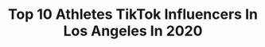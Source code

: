 ---
title: Top 10 Athletes TikTok Influencers In Los Angeles In 2020
description: >-
  Find top athletes TikTok influencers in Los Angeles in 2020. Most popular hashtags: #fyp #losangeles #duet #dance.
platform: TikTok
hits: 26
text_top: Identify the top-rated TikTok influencers on inBeat.
text_bottom: Our database aggregates 26 TikTok influencers like this in Los Angeles, United States for you to collaborate.
profiles:
  - username: "saramaew"
    fullname: >-
      Sara Mae
    bio: >-
      I spend a lot of my time upside down 🙃
    location: "United States"
    followers: 37900
    engagement: 938
    commentsToLikes: 0.013931
    id: ck8qcy0qbm9220j78p7br257q
    verified: false
    hashtags: "#dance, #trapeze, #doublestar, #silks"
  - username: "steviothememeio"
    fullname: >-
      user846347574608
    bio: >-
      Spiderman: Into the Spider-Verse 15:23
    location: "United States"
    followers: 10700
    engagement: 1442
    commentsToLikes: 0.164774
    id: ckd1a7g6ns5xi0j23gb73hm1r
    verified: false
    hashtags: "#dontletthisflop, #fyp, #duet, #christmas"
  - username: "kys9000"
    fullname: >-
      🍃
    bio: >-
      Los Angeles Depop: skylerjc Bigballerclaire’s #1 fan
    location: "United States"
    followers: 45700
    engagement: 2276
    commentsToLikes: 0.023102
    id: cka0pag4y7goh0i78whk2zq2s
    verified: false
    hashtags: "#gymnastics, #foryou, #dormlife, #foryoupage"
  - username: "kimmymichellee"
    fullname: >-
      Kimberly
    bio: >-
      Los Angeles BLACK LIVES MATTER Insta @kim.perl Swimwear line: @kimmyskinis
    location: "United States"
    followers: 10200
    engagement: 527
    commentsToLikes: 0.061517
    id: ckamiaooojes70i787fk5231e
    verified: false
    hashtags: "#fashionessentials, #barb, #duet, #planttips"
  - username: "novaakan3"
    fullname: >-
      Novian Cherry
    bio: >-
      🏀Pro Athlete ♦️NUPE 🏠 San Diego, CA Follow me on IG —> @Novaakan3 BLM ✊🏿
    location: "United States"
    followers: 349100
    engagement: 1739
    commentsToLikes: 0.098973
    id: ckb0zdez3o43y0j23zi0dkijf
    verified: true
    hashtags: "#biden2020, #blm, #fyp, #trump"
  - username: "jon_koury"
    fullname: >-
      Jon Koury
    bio: >-
      ⚡️Calisthenics Athlete / Physicist 🔥 IG - @jon_koury Thanks for 65k! 🙏🏼
    location: "United States"
    followers: 66000
    engagement: 2025
    commentsToLikes: 0.025074
    id: ck8khiw4lmwts0j78lreffo7e
    verified: false
    hashtags: "#venicebeach, #handstand, #backflip, #handstandpushup"
  - username: "fatitpm"
    fullname: >-
      Fatima Martinez
    bio: >-
      athlete & college student ✨ follow me on insta @fatimatpm 🥰
    location: "United States"
    followers: 2587
    engagement: 1160
    commentsToLikes: 0.044780
    id: ckb9i3h1v81v20j23mcgkvi3s
    verified: false
    hashtags: "#parati, #hedgehog, #fyp, #levitating"
  - username: "derektpratt"
    fullname: >-
      derektpratt
    bio: >-
      📍LA Kano from Mortal Kombat 11 🎮 Actor/Model/Athlete ⬇️ SUBSCRIBE ⬇️
    location: "United States"
    followers: 23900
    engagement: 936
    commentsToLikes: 0.065814
    id: ckb97tezzqthn0j23sq4231l5
    verified: false
    hashtags: "#abs, #foryou, #linkinbio, #talkshow"
  - username: "poplikecorn_"
    fullname: >-
      Andrew Friedman
    bio: >-
      📍LA 📍 🔥 Flipping athlete 🔥 📧 Andrew@poplikecorn.com 📧 📸 IG-poplikecorn 📸
    location: "United States"
    followers: 47800
    engagement: 1765
    commentsToLikes: 0.016189
    id: ck8rpyzronwln0j78j6km1222
    verified: false
    hashtags: "#trick, #fyp, #bergtoys, #view"
  - username: "zyrken"
    fullname: >-
      zyrken
    bio: >-
      Pro parkour athlete and cinematographer. IG for photo & video content @zyrken
    location: "United States"
    followers: 39300
    engagement: 615
    commentsToLikes: 0.019136
    id: ck7zoheqck2lb0j78bb9c4alp
    verified: true
    hashtags: "#crazy, #fyp, #parkour, #tiktok"
---
